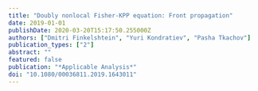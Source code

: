```yaml
---
title: "Doubly nonlocal Fisher-KPP equation: Front propagation"
date: 2019-01-01
publishDate: 2020-03-20T15:17:50.255000Z
authors: ["Dmitri Finkelshtein", "Yuri Kondratiev", "Pasha Tkachov"]
publication_types: ["2"]
abstract: ""
featured: false
publication: "*Applicable Analysis*"
doi: "10.1080/00036811.2019.1643011"
---
```


